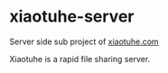 xiaotuhe-server
===============

Server side sub project of [xiaotuhe.com](http://xiaotuhe.com)

Xiaotuhe is a rapid file sharing server.
